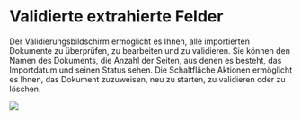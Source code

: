 # Validierte extrahierte Felder

Der Validierungsbildschirm ermöglicht es Ihnen, alle importierten Dokumente zu überprüfen, zu bearbeiten und zu validieren. Sie können den Namen des Dokuments, die Anzahl der Seiten, aus denen es besteht, das Importdatum und seinen Status sehen. Die Schaltfläche Aktionen ermöglicht es Ihnen, das Dokument zuzuweisen, neu zu starten, zu validieren oder zu löschen.

![](https://lh7-us.googleusercontent.com/Qsuq276tKp5GdkYv3Jfcjqske-IBpS-KqAtYf4q5mwEy6SFbsl9hC4oC94m8jwgnAOmTT7uHn2RPen-rXLo6q0ya7tHsJxjr0dbBeLDx6dAnjF6B0czSDQJxdDhx-E7OZD6MFZh-237jAfPrgQF0wGQ)
